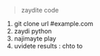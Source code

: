 > zaydite code
1. git clone url #example.com
2. zaydi python 
3. najimayte play
4. uvidete results : chto to


